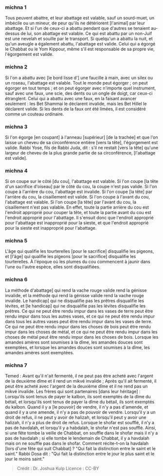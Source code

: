 
### michna 1
Tous peuvent abattre, et leur abattage est valable, sauf un sourd-muet, un imbécile ou un mineur, de peur qu'ils ne détériorent [l'animal] par leur abattage. Et si l'un de ceux-ci a abattu pendant que d'autres se tenaient au-dessus de lui, son abattage est valable. Ce qui est abattu par un non-Juif est une nevelah et souille par le transport. Si quelqu'un a abattu la nuit, et qu'un aveugle a également abattu, l'abattage est valide. Celui qui a égorgé le Chabbat ou le Yom Kippour, même s'il est responsable de sa propre vie, l'égorgement est valide.

### michna 2
Si l'on a abattu avec [le bord lisse d'] une faucille à main, avec un silex ou un roseau, l'abattage est valable. Tout le monde peut égorger ; on peut égorger en tout temps ; et on peut égorger avec n'importe quel instrument, sauf avec une faux, une scie, des dents ou un ongle de doigt, car ceux-ci étranglent. Celui qui a abattu avec une faux, en la faisant avancer seulement : les Bet Shammai le déclarent invalide, mais les Bet Hillel le déclarent valide. Si les dents de la faux ont été limées, il est considéré comme un couteau ordinaire.

### michna 3
Si l'on égorge [en coupant] à l'anneau [supérieur] [de la trachée] et que l'on laisse un cheveu de sa circonférence entière [vers la tête], l'égorgement est valide. Rabbi Yose, fils de Rabbi Juda, dit : s'il ne restait [vers la tête] qu'une largeur de cheveu de la plus grande partie de sa circonférence, [l'abattage est valide].

### michna 4
Si on coupe sur le côté [du cou], l'abattage est valable. Si l'on coupe [la tête d'un sacrifice d'oiseau] par le côté du cou, la coupe n'est pas valide. Si l'on coupe à l'arrière du cou, l'abattage est invalide. Si l'on coupe [la tête] par l'arrière du cou, la cisaillement est valide. Si l'on coupe à l'avant du cou, l'abattage est valable. Si l'on coupe [la tête] par l'avant du cou, la cisaillement n'est pas valable. En effet, toute la partie arrière du cou est l'endroit approprié pour couper la tête, et toute la partie avant du cou est l'endroit approprié pour l'abattage. Il s'ensuit donc que l'endroit approprié pour l'abattage est inapproprié pour la sieste, et que l'endroit approprié pour la sieste est inapproprié pour l'abattage.

### michna 5
L'âge qui qualifie les tourterelles [pour le sacrifice] disqualifie les pigeons, et [l'âge] qui qualifie les pigeons [pour le sacrifice] disqualifie les tourterelles. À l'époque où les plumes du cou commencent à jaunir dans l'une ou l'autre espèce, elles sont disqualifiées.

### michna 6
La méthode d'abattage] qui rend la vache rouge valide rend la génisse invalide, et la méthode qui rend la génisse valide rend la vache rouge invalide. Le handicap] qui ne disqualifie pas les prêtres disqualifie les lévites, et [le handicap] qui ne disqualifie pas les lévites disqualifie les prêtres. Ce qui ne peut être rendu impur dans les vases de terre peut être rendu impur dans tous les autres vases, et ce qui ne peut être rendu impur dans tous les autres vases peut être rendu impur dans les vases de terre. Ce qui ne peut être rendu impur dans les choses de bois peut être rendu impur dans les choses de métal, et ce qui ne peut être rendu impur dans les choses de métal peut être rendu impur dans les choses de bois. Lorsque les amandes amères sont soumises à la dîme, les amandes douces sont exemptées, et lorsque les amandes douces sont soumises à la dîme, les amandes amères sont exemptées.

### michna 7
Temed : Avant qu'il n'ait fermenté, il ne peut pas être acheté avec l'argent de la deuxième dîme et il rend un mikvé invalide ; Après qu'il ait fermenté, il peut être acheté avec l'argent de la deuxième dîme et il ne rend pas un mikvé invalide. Les frères qui sont partenaires [dans leur héritage] : Lorsqu'ils sont tenus de payer le kalbon, ils sont exemptés de la dîme du bétail, et lorsqu'ils sont tenus de payer la dîme du bétail, ils sont exemptés du kalbon. Quand il y a [le pouvoir] de vendre, il n'y a pas d'amende, et quand il y a une amende, il n'y a pas de pouvoir de vendre. Lorsqu'il y a un droit de refus, il ne peut y avoir de halizah, et lorsqu'il peut y avoir une halizah, il n'y a plus de droit de refus. Lorsque le shofar est soufflé, il n'y a pas de havdalah, et lorsqu'il y a habdalah, le shofar n'est pas soufflé. Ainsi, si une fête tombe la veille de Chabbat, on souffle dans le shofar mais il n'y a pas de havdalah ; si elle tombe le lendemain de Chabbat, il y a havdalah mais on ne souffle pas dans le shofar. Comment récite-t-on la havdalah [lors d'une fête qui suit Chabbat] ? "Qui fait la distinction entre le saint et le saint." Rabbi Dosa dit : "Qui fait la distinction entre le jour le plus saint et le jour le moins saint."

>Crédit : Dr. Joshua Kulp
>Licence : CC-BY